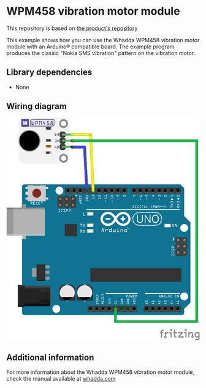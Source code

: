 # WPM458 vibration motor module
This repository is based on [the product's repository](https://github.com/WhaddaMakers/WPM458)

This example shows how you can use the Whadda WPM458 vibration motor module with an Arduino® compatible board.
The example program produces the classic "Nokia SMS vibration" pattern on the vibration motor.

## Library dependencies
* None

## Wiring diagram
![](./wiring_diagram_bb.png)

## Additional information
  For more information about the Whadda WPM458 vibration motor module, check the manual available at [whadda.com](https://whadda.com)
